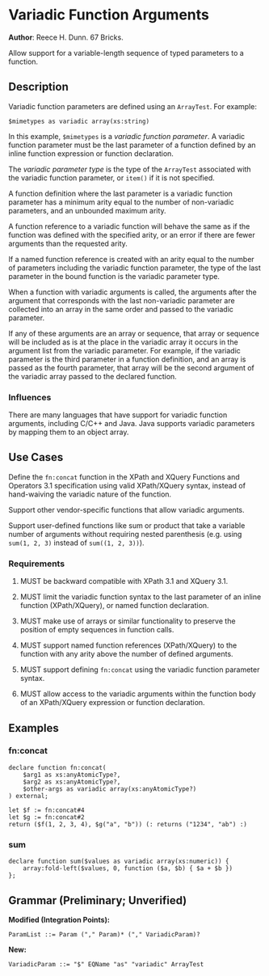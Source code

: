 # Variadic Function Arguments

**Author**: Reece H. Dunn. 67 Bricks.

Allow support for a variable-length sequence of typed parameters to a function.


## Description

Variadic function parameters are defined using an `ArrayTest`. For example:

    $mimetypes as variadic array(xs:string)

In this example, `$mimetypes` is a *variadic function parameter*. A variadic function parameter must be the last parameter of a function defined by an inline function expression or function declaration.

The *variadic parameter type* is the type of the `ArrayTest` associated with the variadic function parameter, or `item()` if it is not specified.

A function definition where the last parameter is a variadic function parameter has a minimum arity equal to the number of non-variadic parameters, and an unbounded maximum arity.

A function reference to a variadic function will behave the same as if the function was defined with the specified arity, or an error if there are fewer arguments than the requested arity.

If a named function reference is created with an arity equal to the number of parameters including the variadic function parameter, the type of the last parameter in the bound function is the variadic parameter type.

When a function with variadic arguments is called, the arguments after the argument that corresponds with the last non-variadic parameter are collected into an array in the same order and passed to the variadic parameter.

If any of these arguments are an array or sequence, that array or sequence will be included as is at the place in the variadic array it occurs in the argument list from the variadic parameter. For example, if the variadic parameter is the third parameter in a function definition, and an array is passed as the fourth parameter, that array will be the second argument of the variadic array passed to the declared function.

### Influences

There are many languages that have support for variadic function arguments, including C/C++ and Java. Java supports variadic parameters by mapping them to an object array.


## Use Cases

Define the `fn:concat` function in the XPath and XQuery Functions and Operators 3.1 specification using valid XPath/XQuery syntax, instead of hand-waiving the variadic nature of the function.

Support other vendor-specific functions that allow variadic arguments.

Support user-defined functions like sum or product that take a variable number of arguments without requiring nested parenthesis (e.g. using `sum(1, 2, 3)` instead of `sum((1, 2, 3))`).

### Requirements

1. MUST be backward compatible with XPath 3.1 and XQuery 3.1.

1. MUST limit the variadic function syntax to the last parameter of an inline function (XPath/XQuery), or named function declaration.

1. MUST make use of arrays or similar functionality to preserve the position of empty sequences in function calls.

1. MUST support named function references (XPath/XQuery) to the function with any arity above the number of defined arguments.

1. MUST support defining `fn:concat` using the variadic function parameter syntax.

1. MUST allow access to the variadic arguments within the function body of an XPath/XQuery expression or function declaration.

## Examples

### fn:concat

    declare function fn:concat(
        $arg1 as xs:anyAtomicType?,
        $arg2 as xs:anyAtomicType?,
        $other-args as variadic array(xs:anyAtomicType?)
    ) external;

    let $f := fn:concat#4
    let $g := fn:concat#2
    return ($f(1, 2, 3, 4), $g("a", "b")) (: returns ("1234", "ab") :)

### sum

    declare function sum($values as variadic array(xs:numeric)) {
        array:fold-left($values, 0, function ($a, $b) { $a + $b })
    };

## Grammar (Preliminary; Unverified)

__Modified (Integration Points):__

    ParamList ::= Param ("," Param)* ("," VariadicParam)?

__New:__

    VariadicParam ::= "$" EQName "as" "variadic" ArrayTest

